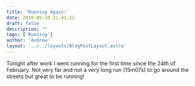```yaml
---
title: 'Running Again!'
date: 2010-05-10 21:41:22
draft: false
description: ""
tags: ['Running']
author: 'Andrew'
layout: '../../layouts/BlogPostLayout.astro'
---
```


Tonight after work I went running for the first time since the 24th of February. Not very far and not a very long run (15m07s) to go around the streets but great to be running!
